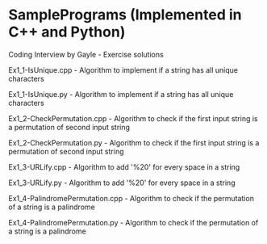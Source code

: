 # SamplePrograms (Implemented in C++ and Python)
Coding Interview by Gayle - Exercise solutions

Ex1_1-IsUnique.cpp - Algorithm to implement if a string has all unique characters

Ex1_1-IsUnique.py - Algorithm to implement if a string has all unique characters

Ex1_2-CheckPermutation.cpp - Algorithm to check if the first input string is a permutation of second input string

Ex1_2-CheckPermutation.py - Algorithm to check if the first input string is a permutation of second input string

Ex1_3-URLify.cpp - Algorithm to add '%20' for every space in a string

Ex1_3-URLify.py - Algorithm to add '%20' for every space in a string

Ex1_4-PalindromePermutation.cpp - Algorithm to check if the permutation of a string is a palindrome

Ex1_4-PalindromePermutation.py - Algorithm to check if the permutation of a string is a palindrome
